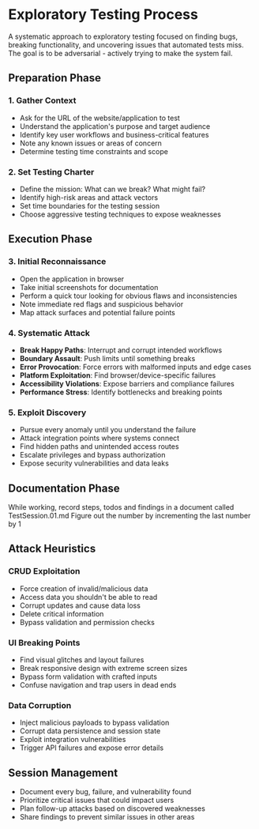 # Exploratory Testing Process

A systematic approach to exploratory testing focused on finding bugs, breaking functionality, and uncovering issues that automated tests miss. The goal is to be adversarial - actively trying to make the system fail.

## Preparation Phase

### 1. Gather Context
- Ask for the URL of the website/application to test
- Understand the application's purpose and target audience
- Identify key user workflows and business-critical features
- Note any known issues or areas of concern
- Determine testing time constraints and scope

### 2. Set Testing Charter
- Define the mission: What can we break? What might fail?
- Identify high-risk areas and attack vectors
- Set time boundaries for the testing session
- Choose aggressive testing techniques to expose weaknesses

## Execution Phase

### 3. Initial Reconnaissance
- Open the application in browser
- Take initial screenshots for documentation
- Perform a quick tour looking for obvious flaws and inconsistencies
- Note immediate red flags and suspicious behavior
- Map attack surfaces and potential failure points

### 4. Systematic Attack
- **Break Happy Paths**: Interrupt and corrupt intended workflows
- **Boundary Assault**: Push limits until something breaks
- **Error Provocation**: Force errors with malformed inputs and edge cases
- **Platform Exploitation**: Find browser/device-specific failures
- **Accessibility Violations**: Expose barriers and compliance failures
- **Performance Stress**: Identify bottlenecks and breaking points

### 5. Exploit Discovery
- Pursue every anomaly until you understand the failure
- Attack integration points where systems connect
- Find hidden paths and unintended access routes
- Escalate privileges and bypass authorization
- Expose security vulnerabilities and data leaks

## Documentation Phase

While working, record steps, todos and findings in a document called
TestSession.01.md
Figure out the number by incrementing the last number by 1

## Attack Heuristics

### CRUD Exploitation
- Force creation of invalid/malicious data
- Access data you shouldn't be able to read
- Corrupt updates and cause data loss
- Delete critical information
- Bypass validation and permission checks

### UI Breaking Points
- Find visual glitches and layout failures
- Break responsive design with extreme screen sizes
- Bypass form validation with crafted inputs
- Confuse navigation and trap users in dead ends

### Data Corruption
- Inject malicious payloads to bypass validation
- Corrupt data persistence and session state
- Exploit integration vulnerabilities
- Trigger API failures and expose error details

## Session Management

- Document every bug, failure, and vulnerability found
- Prioritize critical issues that could impact users
- Plan follow-up attacks based on discovered weaknesses
- Share findings to prevent similar issues in other areas
